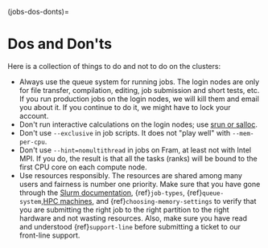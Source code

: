 (jobs-dos-donts)=
# Dos and Don'ts

Here is a collection of things to do and not to do on the clusters:

- Always use the queue system for running jobs.  The login nodes are
  only for file transfer, compilation, editing, job submission and
  short tests, etc. If you run production jobs on the login nodes, we
  will kill them and email you about it.  If you continue to do it, we
  might have to lock your account.
- Don't run interactive calculations on the login nodes; use [srun or
  salloc](interactive_jobs.md).
- Don't use `--exclusive` in job scripts.  It does not "play well"
  with `--mem-per-cpu`.
- Don't use `--hint=nomultithread` in jobs on Fram, at least not with
  Intel MPI.  If you do, the result is that all the tasks (ranks) will
  be bound to the first CPU core on each compute node.
- Use resources responsibly. The resources are shared among many users and 
  fairness is number one priority. Make sure that you have gone through the 
  [Slurm documentation](https://slurm.schedmd.com/squeue.html#lbAG), 
  {ref}`job-types`, {ref}`queue-system`,[HPC machines](/hpc_machines/hardware_overview.md), 
  and {ref}`choosing-memory-settings` to verify that you are submitting the right 
  job to the right partition to the right hardware and not wasting resources. 
  Also, make sure you have read and understood {ref}`support-line` before 
  submitting a ticket to our front-line support.

